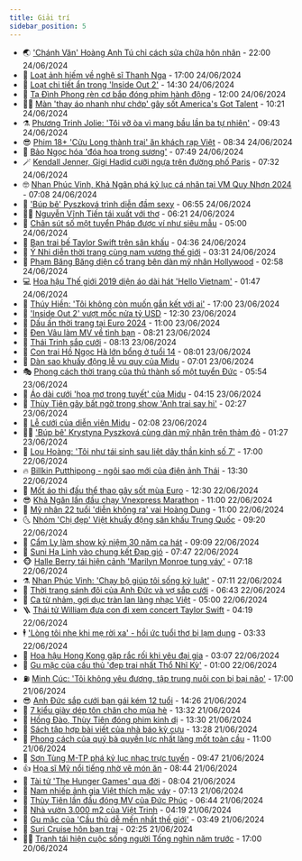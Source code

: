 ```yaml
---
title: Giải trí
sidebar_position: 5
---
```


<!-- vnexpress-giai-tri:START -->
- 🌏 [&#39;Chánh Văn&#39; Hoàng Anh Tú chỉ cách sửa chữa hôn nhân](https://vnexpress.net/chanh-van-hoang-anh-tu-chi-cach-sua-chua-hon-nhan-4761894.html) - 22:00 24/06/2024
- 💫 [Loạt ảnh hiếm về nghệ sĩ Thanh Nga](https://vnexpress.net/loat-anh-hiem-ve-nghe-si-thanh-nga-4761945.html) - 17:00 24/06/2024
- 🌮 [Loạt chi tiết ẩn trong &#39;Inside Out 2&#39;](https://vnexpress.net/loat-chi-tiet-an-trong-inside-out-2-4760903.html) - 14:30 24/06/2024
- 🧠 [Tạ Đình Phong rèn cơ bắp đóng phim hành động](https://vnexpress.net/ta-dinh-phong-ren-co-bap-dong-phim-hanh-dong-4761985.html) - 12:00 24/06/2024
- 👨‍🏫 [Màn &#39;thay áo nhanh như chớp&#39; gây sốt America&#39;s Got Talent](https://vnexpress.net/man-thay-ao-nhanh-nhu-chop-gay-sot-america-s-got-talent-4761983.html) - 10:21 24/06/2024
- ⚗️ [Phương Trinh Jolie: &#39;Tôi vỡ òa vì mang bầu lần ba tự nhiên&#39;](https://vnexpress.net/phuong-trinh-jolie-toi-vo-oa-vi-mang-bau-lan-ba-tu-nhien-4761899.html) - 09:43 24/06/2024
- 😎 [Phim 18+ &#39;Cửu Long thành trại&#39; ăn khách rạp Việt](https://vnexpress.net/phim-18-cuu-long-thanh-trai-an-khach-rap-viet-4761880.html) - 08:34 24/06/2024
- 🫣 [Bảo Ngọc hóa &#39;đóa hoa trong sương&#39;](https://vnexpress.net/bao-ngoc-hoa-doa-hoa-trong-suong-4761861.html) - 07:49 24/06/2024
- 🪄 [Kendall Jenner, Gigi Hadid cưỡi ngựa trên đường phố Paris](https://vnexpress.net/kendall-jenner-gigi-hadid-cuoi-ngua-tren-duong-pho-paris-4761853.html) - 07:32 24/06/2024
- 🤓 [Nhan Phúc Vinh, Khả Ngân phá kỷ lục cá nhân tại VM Quy Nhơn 2024](https://vnexpress.net/nhan-phuc-vinh-kha-ngan-pha-ky-luc-ca-nhan-tai-vm-quy-nhon-2024-4761546.html) - 07:08 24/06/2024
- 🫶 [&#39;Búp bê&#39; Pyszková trình diễn đầm sexy](https://vnexpress.net/bup-be-pyszkova-trinh-dien-dam-sexy-4761897.html) - 06:55 24/06/2024
- 🧑‍🏫 [Nguyễn Vĩnh Tiến tái xuất với thơ](https://vnexpress.net/nguyen-vinh-tien-tai-xuat-voi-tho-4761833.html) - 06:21 24/06/2024
- 🦄 [Chân sút số một tuyển Pháp được ví như siêu mẫu](https://vnexpress.net/chan-sut-so-mot-tuyen-phap-duoc-vi-nhu-sieu-mau-4760253.html) - 05:00 24/06/2024
- 💫 [Bạn trai bế Taylor Swift trên sân khấu](https://vnexpress.net/ban-trai-be-taylor-swift-tren-san-khau-4761808.html) - 04:36 24/06/2024
- 🎊 [Ý Nhi diễn thời trang cùng nam vương thế giới](https://vnexpress.net/y-nhi-dien-thoi-trang-cung-nam-vuong-the-gioi-4761799.html) - 03:31 24/06/2024
- 👹 [Phạm Băng Băng diện cổ trang bên dàn mỹ nhân Hollywood](https://vnexpress.net/pham-bang-bang-dien-co-trang-ben-dan-my-nhan-hollywood-4761795.html) - 02:58 24/06/2024
- 💻 [Hoa hậu Thế giới 2019 diện áo dài hát &#39;Hello Vietnam&#39;](https://vnexpress.net/hoa-hau-the-gioi-2019-dien-ao-dai-hat-hello-vietnam-4761746.html) - 01:47 24/06/2024
- 🤡 [Thúy Hiền: &#39;Tôi không còn muốn gắn kết với ai&#39;](https://vnexpress.net/thuy-hien-toi-khong-con-muon-gan-ket-voi-ai-4761496.html) - 17:00 23/06/2024
- 🥰 [&#39;Inside Out 2&#39; vượt mốc nửa tỷ USD](https://vnexpress.net/inside-out-2-vuot-moc-nua-ty-usd-4761676.html) - 12:30 23/06/2024
- 🚀 [Dấu ấn thời trang tại Euro 2024](https://vnexpress.net/dau-an-thoi-trang-tai-euro-2024-4761204.html) - 11:00 23/06/2024
- 📝 [Đen Vâu làm MV về tình bạn](https://vnexpress.net/den-vau-lam-mv-ve-tinh-ban-4761582.html) - 08:21 23/06/2024
- 🐲 [Thái Trinh sắp cưới](https://vnexpress.net/thai-trinh-sap-cuoi-4761620.html) - 08:13 23/06/2024
- 🎃 [Con trai Hồ Ngọc Hà lớn bổng ở tuổi 14](https://vnexpress.net/con-trai-ho-ngoc-ha-lon-bong-o-tuoi-14-4761574.html) - 08:01 23/06/2024
- 🤠 [Dàn sao khuấy động lễ vu quy của Midu](https://vnexpress.net/dan-sao-khuay-dong-le-vu-quy-cua-midu-4761605.html) - 07:01 23/06/2024
- 🎭 [Phong cách thời trang của thủ thành số một tuyển Đức](https://vnexpress.net/phong-cach-thoi-trang-cua-thu-thanh-so-mot-tuyen-duc-4761201.html) - 05:54 23/06/2024
- 🧰 [Áo dài cưới &#39;hoa mơ trong tuyết&#39; của Midu](https://vnexpress.net/ao-dai-cuoi-hoa-mo-trong-tuyet-cua-midu-4760274.html) - 04:15 23/06/2024
- 🦍 [Thùy Tiên gây bất ngờ trong show &#39;Anh trai say hi&#39;](https://vnexpress.net/thuy-tien-gay-bat-ngo-trong-show-anh-trai-say-hi-4761528.html) - 02:27 23/06/2024
- 🌝 [Lễ cưới của diễn viên Midu](https://vnexpress.net/le-cuoi-cua-dien-vien-midu-4761522.html) - 02:08 23/06/2024
- 🧑‍💻 [&#39;Búp bê&#39; Krystyna Pyszková cùng dàn mỹ nhân trên thảm đỏ](https://vnexpress.net/bup-be-krystyna-pyszkova-cung-dan-my-nhan-tren-tham-do-4761512.html) - 01:27 23/06/2024
- 🥸 [Lou Hoàng: &#39;Tôi như tái sinh sau liệt dây thần kinh số 7&#39;](https://vnexpress.net/lou-hoang-toi-nhu-tai-sinh-sau-liet-day-than-kinh-so-7-4760216.html) - 17:00 22/06/2024
- 🔥 [Billkin Putthipong - ngôi sao mới của điện ảnh Thái](https://vnexpress.net/billkin-putthipong-ngoi-sao-moi-cua-dien-anh-thai-4758401.html) - 13:30 22/06/2024
- 🐎 [Mốt áo thi đấu thể thao gây sốt mùa Euro](https://vnexpress.net/mot-ao-thi-dau-the-thao-gay-sot-mua-euro-4761322.html) - 12:30 22/06/2024
- 😎 [Khả Ngân lần đầu chạy Vnexpress Marathon](https://vnexpress.net/kha-ngan-lan-dau-chay-vnexpress-marathon-4761370.html) - 11:00 22/06/2024
- 🦄 [Mỹ nhân 22 tuổi &#39;diễn không ra&#39; vai Hoàng Dung](https://vnexpress.net/my-nhan-22-tuoi-dien-khong-ra-vai-hoang-dung-4761398.html) - 11:00 22/06/2024
- 🌜 [Nhóm &#39;Chị đẹp&#39; Việt khuấy động sân khấu Trung Quốc](https://vnexpress.net/nhom-chi-dep-viet-khuay-dong-san-khau-trung-quoc-4761345.html) - 09:20 22/06/2024
- 🚦 [Cẩm Ly làm show kỷ niệm 30 năm ca hát](https://vnexpress.net/cam-ly-lam-show-ky-niem-30-nam-ca-hat-4761214.html) - 09:09 22/06/2024
- 🧐 [Suni Hạ Linh vào chung kết Đạp gió](https://vnexpress.net/suni-ha-linh-vao-chung-ket-dap-gio-4761340.html) - 07:47 22/06/2024
- 🐵 [Halle Berry tái hiện cảnh &#39;Marilyn Monroe tung váy&#39;](https://vnexpress.net/halle-berry-tai-hien-canh-marilyn-monroe-tung-vay-4761317.html) - 07:18 22/06/2024
- ⚗️ [Nhan Phúc Vinh: &#39;Chạy bộ giúp tôi sống kỷ luật&#39;](https://vnexpress.net/nhan-phuc-vinh-chay-bo-giup-toi-song-ky-luat-4761346.html) - 07:11 22/06/2024
- 👺 [Thời trang sánh đôi của Anh Đức và vợ sắp cưới](https://vnexpress.net/thoi-trang-sanh-doi-cua-anh-duc-va-vo-sap-cuoi-4761312.html) - 06:43 22/06/2024
- 🌊 [Ca từ nhảm, gợi dục tràn lan làng nhạc Việt](https://vnexpress.net/ca-tu-nham-goi-duc-tran-lan-lang-nhac-viet-4759166.html) - 05:00 22/06/2024
- 🪜 [Thái tử William đưa con đi xem concert Taylor Swift](https://vnexpress.net/thai-tu-william-dua-con-di-xem-concert-taylor-swift-4761249.html) - 04:19 22/06/2024
- 🕴 [&#39;Lòng tôi nhẹ khi mẹ rời xa&#39; - hồi ức tuổi thơ bị lạm dụng](https://vnexpress.net/long-toi-nhe-khi-me-roi-xa-hoi-uc-tuoi-tho-bi-lam-dung-4760701.html) - 03:33 22/06/2024
- 💃 [Hoa hậu Hong Kong gặp rắc rối khi yêu đại gia](https://vnexpress.net/hoa-hau-hong-kong-gap-rac-roi-khi-yeu-dai-gia-4761269.html) - 03:07 22/06/2024
- 🦄 [Gu mặc của cầu thủ &#39;đẹp trai nhất Thổ Nhĩ Kỳ&#39;](https://vnexpress.net/gu-mac-cua-cau-thu-dep-trai-nhat-tho-nhi-ky-4760815.html) - 01:00 22/06/2024
- ⛽️ [Minh Cúc: &#39;Tôi không yêu đương, tập trung nuôi con bị bại não&#39;](https://vnexpress.net/minh-cuc-toi-khong-yeu-duong-tap-trung-nuoi-con-bi-bai-nao-4760894.html) - 17:00 21/06/2024
- 😎 [Anh Đức sắp cưới bạn gái kém 12 tuổi](https://vnexpress.net/anh-duc-sap-cuoi-ban-gai-kem-12-tuoi-4761180.html) - 14:26 21/06/2024
- 🌊 [7 kiểu giày dép tôn chân cho mùa hè](https://vnexpress.net/7-kieu-giay-dep-ton-chan-cho-mua-he-4760682.html) - 13:32 21/06/2024
- 🐲 [Hồng Đào, Thùy Tiên đóng phim kinh dị](https://vnexpress.net/hong-dao-thuy-tien-dong-phim-kinh-di-4761077.html) - 13:30 21/06/2024
- 💂 [Sách tập hợp bài viết của nhà báo kỳ cựu](https://vnexpress.net/sach-tap-hop-bai-viet-cua-nha-bao-ky-cuu-4761110.html) - 13:28 21/06/2024
- 🙉 [Phong cách của quý bà quyền lực nhất làng mốt toàn cầu](https://vnexpress.net/phong-cach-cua-quy-ba-quyen-luc-nhat-lang-mot-toan-cau-4761089.html) - 11:00 21/06/2024
- 💪 [Sơn Tùng M-TP phá kỷ lục nhạc trực tuyến](https://vnexpress.net/son-tung-m-tp-pha-ky-luc-nhac-truc-tuyen-4760650.html) - 09:47 21/06/2024
- 👍 [Họa sĩ Mỹ nổi tiếng nhờ vẽ món ăn](https://vnexpress.net/hoa-si-my-noi-tieng-nho-ve-mon-an-4759574.html) - 08:44 21/06/2024
- 💪 [Tài tử &#39;The Hunger Games&#39; qua đời](https://vnexpress.net/tai-tu-the-hunger-games-qua-doi-4761034.html) - 08:04 21/06/2024
- 💄 [Nam nhiếp ảnh gia Việt thích mặc váy](https://vnexpress.net/nam-nhiep-anh-gia-viet-thich-mac-vay-4760942.html) - 07:13 21/06/2024
- 🦩 [Thùy Tiên lần đầu đóng MV của Đức Phúc](https://vnexpress.net/thuy-tien-lan-dau-dong-mv-cua-duc-phuc-4760917.html) - 06:44 21/06/2024
- 🥸 [Nhà vườn 3.000 m2 của Việt Trinh](https://vnexpress.net/nha-vuon-3-000-m2-cua-viet-trinh-4760810.html) - 04:19 21/06/2024
- 🧰 [Gu mặc của &#39;Cầu thủ dễ mến nhất thế giới&#39;](https://vnexpress.net/gu-mac-cua-cau-thu-de-men-nhat-the-gioi-4760248.html) - 03:49 21/06/2024
- 💼 [Suri Cruise hôn bạn trai](https://vnexpress.net/suri-cruise-hon-ban-trai-4760895.html) - 02:25 21/06/2024
- 🧑‍💻 [Tranh tái hiện cuộc sống người Tống nghìn năm trước](https://vnexpress.net/tranh-tai-hien-cuoc-song-nguoi-tong-nghin-nam-truoc-4760723.html) - 17:00 20/06/2024<!-- vnexpress-giai-tri:END -->
